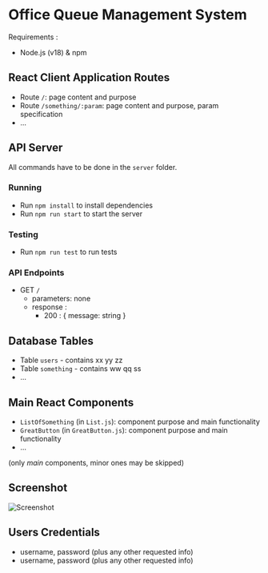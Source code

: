 # Office Queue Management System

Requirements : 
- Node.js (v18) & npm

## React Client Application Routes

- Route `/`: page content and purpose
- Route `/something/:param`: page content and purpose, param specification
- ...

## API Server

All commands have to be done in the `server` folder.

### Running 

- Run `npm install` to install dependencies
- Run `npm run start` to start the server

### Testing

- Run `npm run test` to run tests

### API Endpoints

- GET `/`
  - parameters: none
  - response :
    - 200 : { message: string }

## Database Tables

- Table `users` - contains xx yy zz
- Table `something` - contains ww qq ss
- ...

## Main React Components

- `ListOfSomething` (in `List.js`): component purpose and main functionality
- `GreatButton` (in `GreatButton.js`): component purpose and main functionality
- ...

(only _main_ components, minor ones may be skipped)

## Screenshot

![Screenshot](./img/screenshot.jpg)

## Users Credentials

- username, password (plus any other requested info)
- username, password (plus any other requested info)
